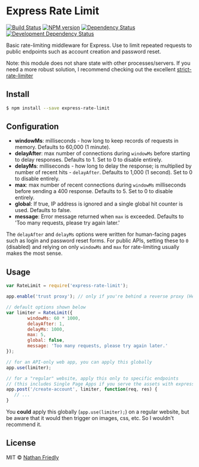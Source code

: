 #  Express Rate Limit

[![Build Status](https://secure.travis-ci.org/nfriedly/express-rate-limit.png?branch=master)](http://travis-ci.org/nfriedly/express-rate-limit)
[![NPM version](http://badge.fury.io/js/express-rate-limit.png)](https://npmjs.org/package/express-rate-limit "View this project on NPM")
[![Dependency Status](https://david-dm.org/nfriedly/express-rate-limit.png?theme=shields.io)](https://david-dm.org/nfriedly/express-rate-limit)
[![Development Dependency Status](https://david-dm.org/nfriedly/express-rate-limit/dev-status.png?theme=shields.io)](https://david-dm.org/nfriedly/express-rate-limit#info=devDependencies)

Basic rate-limiting middleware for Express. Use to limit repeated requests to public endpoints such as account creation and password reset.

Note: this module does not share state with other processes/servers.
If you need a more robust solution, I recommend checking out the excellent [strict-rate-limiter](https://www.npmjs.com/package/strict-rate-limiter)


## Install

```sh
$ npm install --save express-rate-limit
```

## Configuration

* **windowMs**: milliseconds - how long to keep records of requests in memory. Defaults to 60,000 (1 minute).
* **delayAfter**: max number of connections during `windowMs` before starting to delay responses. Defaults to 1. Set to 0 to disable entirely.  
* **delayMs**: milliseconds - how long to delay the response; is multiplied by number of recent hits - `delayAfter`.  Defaults to 1,000 (1 second). Set to 0 to disable entirely.
* **max**: max number of recent connections during `windowMs` milliseconds before sending a 400 response. Defaults to 5. Set to 0 to disable entirely.
* **global**: If true, IP address is ignored and a single global hit counter is used. Defaults to false.
* **message**: Error message returned when `max` is exceeded. Defaults to 'Too many requests, please try again later.'


The `delayAfter` and `delayMs` options were written for human-facing pages such as login and password reset forms. 
For public APIs, setting these to `0` (disabled) and relying on only `windowMs` and `max` for rate-limiting usually makes the most sense.

## Usage

```js
var RateLimit = require('express-rate-limit');

app.enable('trust proxy'); // only if you're behind a reverse proxy (Heroku, Bluemix, AWS if you use an ELB, custom Nginx setup, etc)

// default options shown below
var limiter = RateLimit({
        windowMs: 60 * 1000,
        delayAfter: 1,
        delayMs: 1000,
        max: 5,
        global: false,
        message: 'Too many requests, please try again later.'
});

// for an API-only web app, you can apply this globally
app.use(limiter);

// for a "regular" website, apply this only to specific endpoints
// (this includes Single Page Apps if you serve the assets with express.static())
app.post('/create-account', limiter, function(req, res) {
   // ...
}
```

You **could** apply this globally (`app.use(limiter);`) on a regular website, but be aware that it would then trigger on images, css, etc. So I wouldn't recommend it.


## License

MIT © [Nathan Friedly](http://nfriedly.com/)
